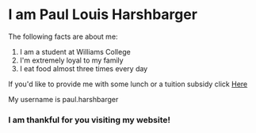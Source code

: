 # I am Paul Louis Harshbarger


The following facts are about me:

1. I am a student at Williams College
2. I'm extremely loyal to my family
3. I eat food almost three times every day

If you'd like to provide me with some lunch or a tuition subsidy click [Here](https://venmo.com/account/sign-in/)

My username is paul.harshbarger

### I am thankful for you visiting my website! 
